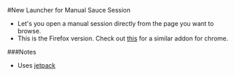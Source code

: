 #New Launcher for Manual Sauce Session
* Let's you open a manual session directly from the page you want to browse.
* This is the Firefox version. Check out [this](https://chrome.google.com/webstore/detail/sauce-launcher/mmcebionhdleomnkegjcoadpghnmcebl?hl=en-US&utm_source=chrome-ntp-launcher) for a similar addon for chrome.

###Notes
* Uses [jetpack](https://addons.mozilla.org/en-US/developers/builder) 

